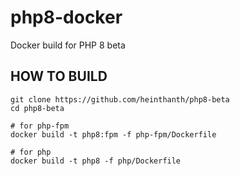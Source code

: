 # php8-docker

Docker build for PHP 8 beta

## HOW TO BUILD

``` shell
git clone https://github.com/heinthanth/php8-beta
cd php8-beta

# for php-fpm
docker build -t php8:fpm -f php-fpm/Dockerfile

# for php
docker build -t php8 -f php/Dockerfile
```
